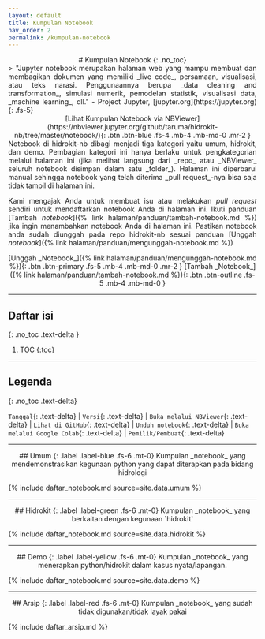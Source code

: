 ```yaml
---
layout: default
title: Kumpulan Notebook
nav_order: 2
permalink: /kumpulan-notebook
---
```

<div align="center" markdown="1">
# Kumpulan Notebook
{: .no_toc}
</div>

<div align="justify" markdown="1">
> "Jupyter notebook merupakan halaman web yang mampu membuat dan membagikan dokumen yang memiliki _live code_, persamaan, visualisasi, atau teks narasi. Penggunaannya berupa _data cleaning and transformation_, simulasi numerik, pemodelan statistik, visualisasi data, _machine learning_, dll." - Project Jupyter, [jupyter.org](https://jupyter.org)
{: .fs-5}
</div>

<div align="center" markdown="1">
[Lihat Kumpulan Notebook via NBViewer](https://nbviewer.jupyter.org/github/taruma/hidrokit-nb/tree/master/notebook/){: .btn .btn-blue .fs-4 .mb-4 .mb-md-0 .mr-2 }
</div>

<div align="justify" markdown="1">
Notebook di hidrokit-nb dibagi menjadi tiga kategori yaitu umum, hidrokit, dan demo. Pembagian kategori ini hanya berlaku untuk pengkategorian melalui halaman ini (jika melihat langsung dari _repo_ atau _NBViewer_ seluruh notebook disimpan dalam satu _folder_). Halaman ini diperbarui manual sehingga notebook yang telah diterima _pull request_-nya bisa saja tidak tampil di halaman ini. 

Kami mengajak Anda untuk membuat isu atau melakukan _pull request_ sendiri untuk mendaftarkan notebook Anda di halaman ini. Ikuti panduan [Tambah _notebook_]({% link halaman/panduan/tambah-notebook.md %}) jika ingin menambahkan notebook Anda di halaman ini. Pastikan notebook anda sudah diunggah pada repo hidrokit-nb sesuai panduan [Unggah _notebook_]({% link halaman/panduan/mengunggah-notebook.md %})
</div>

<div align="center" markdown="1">
[Unggah _Notebook_]({% link halaman/panduan/mengunggah-notebook.md %}){: .btn .btn-primary .fs-5 .mb-4 .mb-md-0 .mr-2 }
[Tambah _Notebook_]({% link halaman/panduan/tambah-notebook.md %}){: .btn .btn-outline .fs-5 .mb-4 .mb-md-0 }
</div>

---

## Daftar isi
{: .no_toc .text-delta }

1. TOC
{:toc}

---
## Legenda
{: .no_toc .text-delta}

<i class="fas fa-calendar-day"></i> `Tanggal`{: .text-delta} |
<i class="fas fa-code-branch"></i> `Versi`{: .text-delta} |
<i class="fas fa-book-open"></i> `Buka melalui NBViewer`{: .text-delta} |
<i class="fab fa-github-square"></i> `Lihat di GitHub`{: .text-delta} |
<i class="fas fa-download"></i> `Unduh notebook`{: .text-delta} |
<i class="fab fa-google"></i> `Buka melalui Google Colab`{: .text-delta} |
<i class="fas fa-user"></i> `Pemilik/Pembuat`{: .text-delta}

---
<div align="center" markdown="1">
## Umum <!-- ---------NOTEBOOK KATEGORI UMUM --------- -->
{: .label .label-blue .fs-6 .mt-0}
Kumpulan _notebook_ yang mendemonstrasikan kegunaan python yang dapat diterapkan pada bidang hidrologi
</div>

{% include daftar_notebook.md source=site.data.umum %}

---
<div align="center" markdown="1">
## Hidrokit <!-- ---------NOTEBOOK KATEGORI HIDROKIT --------- -->
{: .label .label-green .fs-6 .mt-0}
Kumpulan _notebook_ yang berkaitan dengan kegunaan `hidrokit`
</div>

{% include daftar_notebook.md source=site.data.hidrokit %}

---
<div align="center" markdown="1">
## Demo <!-- ---------NOTEBOOK KATEGORI DEMO --------- -->
{: .label .label-yellow .fs-6 .mt-0}
Kumpulan _notebook_ yang menerapkan python/hidrokit dalam kasus nyata/lapangan.
</div>

{% include daftar_notebook.md source=site.data.demo %}

---
<div align="center" markdown="1">
## Arsip
{: .label .label-red .fs-6 .mt-0}
Kumpulan _notebook_ yang sudah tidak digunakan/tidak layak pakai
</div>

{% include daftar_arsip.md %}

<!-- Link -->
[taruma]: https://github.com/taruma
